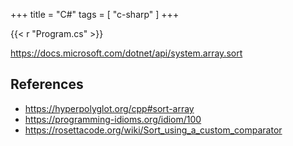 +++
title = "C#"
tags = [ "c-sharp" ]
+++

{{< r "Program.cs" >}}

<https://docs.microsoft.com/dotnet/api/system.array.sort>

## References

- <https://hyperpolyglot.org/cpp#sort-array>
- <https://programming-idioms.org/idiom/100>
- <https://rosettacode.org/wiki/Sort_using_a_custom_comparator>
